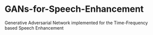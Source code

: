 # GANs-for-Speech-Enhancement
Generative Adversarial Network implemented for the Time-Frequency based Speech Enhancement
